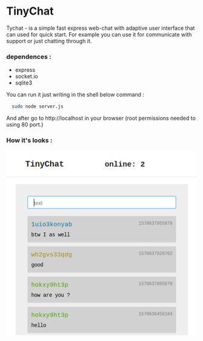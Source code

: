 # TinyChat
Tychat - is a simple fast express web-chat with adaptive user interface that can used for quick start. For example you can use it for communicate with support or just chatting through it.

### dependences : 
* express
* socket.io
* sqlite3

You can run it just writing in the shell below command :

```sh
  sudo node server.js
```
And after go to http://localhost in your browser (root permissions needed to using 80 port.)

### How it's looks :

![GitHub Logo](/Screenshot_2019-10-09_16-19-34.png)
